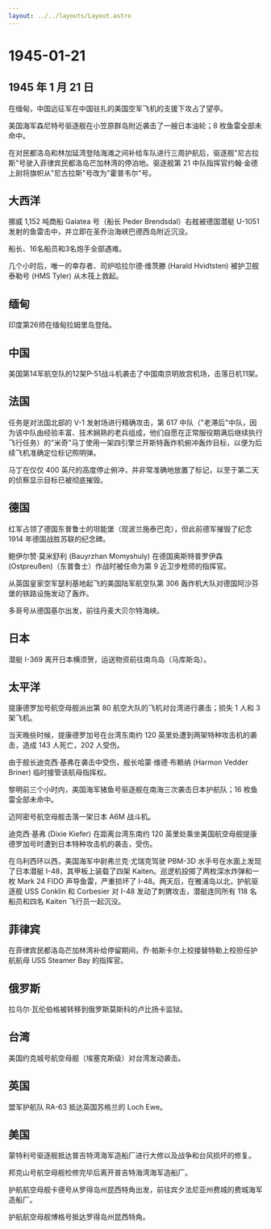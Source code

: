 ```yaml
---
layout: ../../layouts/Layout.astro
---
```


# 1945-01-21

## 1945 年 1 月 21 日

在缅甸，中国远征军在中国驻扎的美国空军飞机的支援下攻占了望亭。

美国海军森尼特号驱逐舰在小笠原群岛附近袭击了一艘日本油轮；8
枚鱼雷全部未命中。

在对民都洛岛和林加延湾登陆海滩之间补给车队进行三周护航后，驱逐舰"尼古拉斯"号驶入菲律宾民都洛岛芒加林湾的停泊地。驱逐舰第
21 中队指挥官约翰·金德上尉将旗帜从"尼古拉斯"号改为"霍普韦尔"号。

## 大西洋

挪威 1,152 吨商船 Galatea 号（船长 Peder Brendsdal）右舷被德国潜艇
U-1051 发射的鱼雷击中，并立即在圣乔治海峡巴德西岛附近沉没。

船长、16名船员和3名炮手全部遇难。

几个小时后，唯一的幸存者、司炉哈拉尔德·维茨滕 (Harald Hvidtsten)
被护卫舰泰勒号 (HMS Tyler) 从木筏上救起。

## 缅甸

印度第26师在缅甸拉姆里岛登陆。

## 中国

美国第14军航空队的12架P-51战斗机袭击了中国南京明故宫机场，击落日机11架。

## 法国

任务是对法国北部的 V-1 发射场进行精确攻击，第 617
中队（"老滞后"中队，因为该中队由经验丰富、技术娴熟的老兵组成，他们自愿在正常服役期满后继续执行飞行任务）的"米奇"马丁使用一架四引擎兰开斯特轰炸机俯冲轰炸目标，以便为后续飞机准确定位标记照明弹。

马丁在仅仅 400
英尺的高度停止俯冲，并非常准确地放置了标记，以至于第二天的侦察显示目标已被彻底摧毁。

## 德国

红军占领了德国东普鲁士的坦能堡（现波兰施泰巴克），但此前德军摧毁了纪念
1914 年德国战胜苏联的纪念碑。

鲍伊尔赞·莫米舒利 (Bauyrzhan Momyshuly) 在德国奥斯特普罗伊森
(Ostpreußen)（东普鲁士）作战时被任命为第 9 近卫步枪师的指挥官。

从英国皇家空军瑟利基地起飞的美国陆军航空队第 306
轰炸机大队对德国阿沙芬堡的铁路设施发动了轰炸。

多哥号从德国基尔出发，前往丹麦大贝尔特海峡。

## 日本

潜艇 I-369 离开日本横须贺，运送物资前往南鸟岛（马库斯岛）。

## 太平洋

提康德罗加号航空母舰派出第 80 航空大队的飞机对台湾进行袭击；损失 1 人和
3 架飞机。

当天晚些时候，提康德罗加号在台湾东南约 120
英里处遭到两架特种攻击机的袭击，造成 143 人死亡，202 人受伤。

由于舰长迪克西·基弗在袭击中受伤，舰长哈蒙·维德·布赖纳 (Harmon Vedder
Briner) 临时接管该航母指挥权。

黎明前三个小时内，美国海军猪鱼号驱逐舰在南海三次袭击日本护航队；16
枚鱼雷全部未命中。

迈阿密号航空母舰击落一架日本 A6M 战斗机。

迪克西·基弗 (Dixie Kiefer) 在距离台湾东南约 120
英里处乘坐美国航空母舰提康德罗加号时遭到日本特种攻击机的袭击，受伤。

在乌利西环以西，美国海军中尉弗兰克·尤瑞克驾驶 PBM-3D
水手号在水面上发现了日本潜艇 I-48，其甲板上装载了四架
Kaiten。巡逻机投掷了两枚深水炸弹和一枚 Mark 24 FIDO 声导鱼雷，严重损坏了
I-48。两天后，在雅浦岛以北，护航驱逐舰 USS Conklin 和 Corbesier 对 I-48
发动了刺猬攻击，潜艇连同所有 118 名船员和四名 Kaiten 飞行员一起沉没。

## 菲律宾

在菲律宾民都洛岛芒加林湾补给停留期间，乔·帕斯卡尔上校接替特勒上校担任护航航母
USS Steamer Bay 的指挥官。

## 俄罗斯

拉乌尔·瓦伦伯格被转移到俄罗斯莫斯科的卢比扬卡监狱。

## 台湾

美国约克城号航空母舰（埃塞克斯级）对台湾发动袭击。

## 英国

盟军护航队 RA-63 抵达英国苏格兰的 Loch Ewe。

## 美国

蒙特利号驱逐舰抵达普吉特湾海军造船厂进行大修以及战争和台风损坏的修复。

邦克山号航空母舰检修完毕后离开普吉特海湾海军造船厂。

护航航空母舰卡德号从罗得岛州昆西特角出发，前往宾夕法尼亚州费城的费城海军造船厂。

护航航空母舰博格号抵达罗得岛州昆西特角。